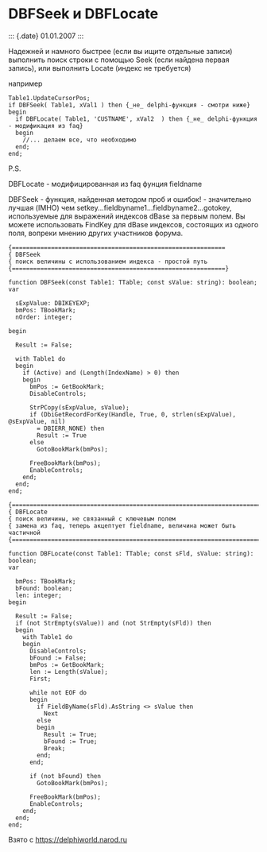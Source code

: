 DBFSeek и DBFLocate
===================

::: {.date}
01.01.2007
:::

Надежней и намного быстрее (если вы ищите отдельные записи) выполнить
поиск строки с помощью Seek (если найдена первая запись), или выполнить
Locate (индекс не требуется)

например

    Table1.UpdateCursorPos;
    if DBFSeek( Table1, xVal1 ) then {_не_ delphi-функция - смотри ниже}
    begin
      if DBFLocate( Table1, 'CUSTNAME', xVal2  ) then {_не_ delphi-функция - модификация из faq}
      begin
        //... делаем все, что необходимо
      end;
    end;

P.S.

DBFLocate - модифицированная из faq фунция fieldname

DBFSeek - функция, найденная методом проб и ошибок! - значительно лучшая
(IMHO) чем setkey\...fieldbyname1\...fieldbyname2\...gotokey,
используемые для выражений индексов dBase за первым полем. Вы можете
использовать FindKey для dBase индексов, состоящих из одного поля,
вопреки мнению других участников форума.

    {============================================================
    { DBFSeek
    { поиск величины с использованием индекса - простой путь
    {============================================================}
     
    function DBFSeek(const Table1: TTable; const sValue: string): boolean;
    var
     
      sExpValue: DBIKEYEXP;
      bmPos: TBookMark;
      nOrder: integer;
     
    begin
     
      Result := False;
     
      with Table1 do
      begin
        if (Active) and (Length(IndexName) > 0) then
        begin
          bmPos := GetBookMark;
          DisableControls;
     
          StrPCopy(sExpValue, sValue);
          if (DbiGetRecordForKey(Handle, True, 0, strlen(sExpValue), @sExpValue, nil)
            = DBIERR_NONE) then
            Result := True
          else
            GotoBookMark(bmPos);
     
          FreeBookMark(bmPos);
          EnableControls;
        end;
      end;
    end;
     
    {==================================================================================
    { DBFLocate
    { поиск величины, не связанный с ключевым полем
    { замена из faq, теперь акцептует fieldname, величина может быть частичной
    {================================================================================}
     
    function DBFLocate(const Table1: TTable; const sFld, sValue: string): boolean;
    var
     
      bmPos: TBookMark;
      bFound: boolean;
      len: integer;
    begin
     
      Result := False;
      if (not StrEmpty(sValue)) and (not StrEmpty(sFld)) then
      begin
        with Table1 do
        begin
          DisableControls;
          bFound := False;
          bmPos := GetBookMark;
          len := Length(sValue);
          First;
     
          while not EOF do
          begin
            if FieldByName(sFld).AsString <> sValue then
              Next
            else
            begin
              Result := True;
              bFound := True;
              Break;
            end;
          end;
     
          if (not bFound) then
            GotoBookMark(bmPos);
     
          FreeBookMark(bmPos);
          EnableControls;
        end;
      end;
    end;

Взято с <https://delphiworld.narod.ru>
